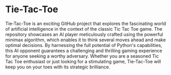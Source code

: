 # Tie-Tac-Toe
Tie-Tac-Toe is an exciting GitHub project that explores the fascinating world of artificial intelligence in the context of the classic Tic Tac Toe game. The repository showcases an AI player meticulously crafted using the powerful minimax algorithm, which enables it to think several moves ahead and make optimal decisions. By harnessing the full potential of Python's capabilities, this AI opponent guarantees a challenging and thrilling gaming experience for anyone seeking a worthy adversary. Whether you are a seasoned Tic Tac Toe enthusiast or just looking for a stimulating game, Tie-Tac-Toe will keep you on your toes with its strategic brilliance. 
